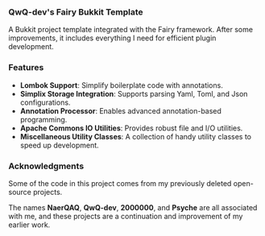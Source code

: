 ### QwQ-dev's Fairy Bukkit Template

A Bukkit project template integrated with the Fairy framework.
After some improvements, it includes everything I need for efficient plugin development.

### Features

- **Lombok Support**: Simplify boilerplate code with annotations.
- **Simplix Storage Integration**: Supports parsing Yaml, Toml, and Json configurations.
- **Annotation Processor**: Enables advanced annotation-based programming.
- **Apache Commons IO Utilities**: Provides robust file and I/O utilities.
- **Miscellaneous Utility Classes**: A collection of handy utility classes to speed up development.

### Acknowledgments

Some of the code in this project comes from my previously deleted open-source projects.

The names **NaerQAQ**, **QwQ-dev**, **2000000**, and **Psyche** are all associated with me, and these projects are a
continuation and improvement of my earlier work.